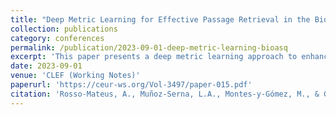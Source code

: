 ```yaml
---
title: "Deep Metric Learning for Effective Passage Retrieval in the BioASQ Challenge"
collection: publications
category: conferences
permalink: /publication/2023-09-01-deep-metric-learning-bioasq
excerpt: 'This paper presents a deep metric learning approach to enhance passage retrieval effectiveness in the BioASQ challenge.'
date: 2023-09-01
venue: 'CLEF (Working Notes)'
paperurl: 'https://ceur-ws.org/Vol-3497/paper-015.pdf'
citation: 'Rosso-Mateus, A., Muñoz-Serna, L.A., Montes-y-Gómez, M., & González, F.A. (2023). "Deep Metric Learning for Effective Passage Retrieval in the BioASQ Challenge." <i>CLEF (Working Notes)</i>.'
---
```

